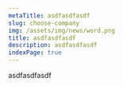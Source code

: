 ```yaml
---
metaTitle: asdfasdfasdf
slug: choose-company
img: /assets/img/news/word.png
title: asdfasdfasdf
description: asdfasdfasdf
indexPage: true
---
```

asdfasdfasdf